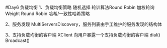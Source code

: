 #Day6 负载均衡
1、负载均衡策略
    随机选择
    轮训算法Round Robin
    加权轮询Weight Round Robin
    哈希/一致性哈希策略

2、服务发现
    MultiServersDiscovery，服务列表由手工维护的服务发现的结构体

3、支持负载均衡的客户端
    XClient 向用户暴露一个支持负载均衡的客户端
        dial()
        Broadcast()